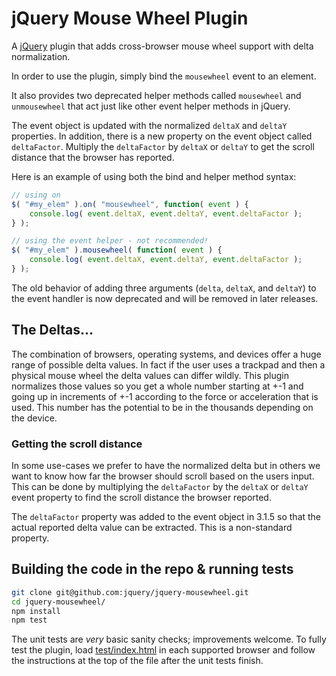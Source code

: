 # jQuery Mouse Wheel Plugin

A [jQuery](https://jquery.com/) plugin that adds cross-browser mouse wheel support with delta normalization.

In order to use the plugin, simply bind the `mousewheel` event to an element.

It also provides two deprecated helper methods called `mousewheel` and `unmousewheel`
that act just like other event helper methods in jQuery.

The event object is updated with the normalized `deltaX` and `deltaY` properties.
In addition, there is a new property on the event object called `deltaFactor`. Multiply
the `deltaFactor` by `deltaX` or `deltaY` to get the scroll distance that the browser
has reported.

Here is an example of using both the bind and helper method syntax:

```js
// using on
$( "#my_elem" ).on( "mousewheel", function( event ) {
    console.log( event.deltaX, event.deltaY, event.deltaFactor );
} );

// using the event helper - not recommended!
$( "#my_elem" ).mousewheel( function( event ) {
    console.log( event.deltaX, event.deltaY, event.deltaFactor );
} );
```

The old behavior of adding three arguments (`delta`, `deltaX`, and `deltaY`) to the
event handler is now deprecated and will be removed in later releases.


## The Deltas...

The combination of browsers, operating systems, and devices offer a huge range of possible delta values. In fact if the user
uses a trackpad and then a physical mouse wheel the delta values can differ wildly. This plugin normalizes those
values so you get a whole number starting at +-1 and going up in increments of +-1 according to the force or
acceleration that is used. This number has the potential to be in the thousands depending on the device.

### Getting the scroll distance

In some use-cases we prefer to have the normalized delta but in others we want to know how far the browser should
scroll based on the users input. This can be done by multiplying the `deltaFactor` by the `deltaX` or `deltaY`
event property to find the scroll distance the browser reported.

The `deltaFactor` property was added to the event object in 3.1.5 so that the actual reported delta value can be
extracted. This is a non-standard property.

## Building the code in the repo & running tests

```sh
git clone git@github.com:jquery/jquery-mousewheel.git
cd jquery-mousewheel/
npm install
npm test
```

The unit tests are _very_ basic sanity checks; improvements welcome.
To fully test the plugin, load [test/index.html](test/index.html) in each supported
browser and follow the instructions at the top of the file after the unit tests finish.

